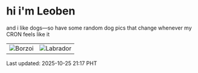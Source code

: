 # hi i'm Leoben

and i like dogs—so have some random dog pics that change whenever my CRON feels like it

|  |  |
|--------|----------|
| ![Borzoi](https://random-dog-vercel.vercel.app/api/random-borzoi?v=1761398276) | ![Labrador](https://random-dog-vercel.vercel.app/api/random-labrador?v=1761398276) |

Last updated: 2025-10-25 21:17 PHT
